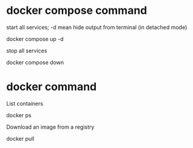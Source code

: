 # docker compose command

start all services; -d mean hide output from terminal (in detached mode)

docker compose up -d

stop all services

docker compose down



# docker command

List containers

docker ps

Download an image from a registry

docker pull


